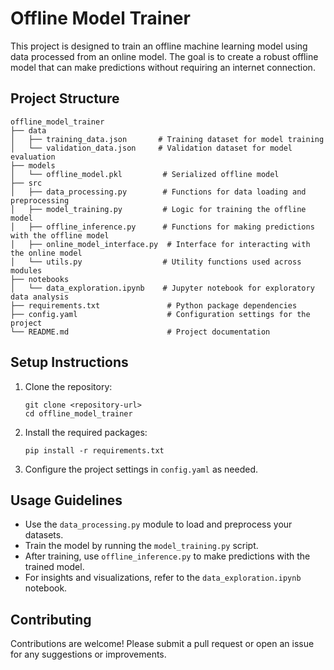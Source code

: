 # Offline Model Trainer

This project is designed to train an offline machine learning model using data processed from an online model. The goal is to create a robust offline model that can make predictions without requiring an internet connection.

## Project Structure

```
offline_model_trainer
├── data
│   ├── training_data.json       # Training dataset for model training
│   └── validation_data.json     # Validation dataset for model evaluation
├── models
│   └── offline_model.pkl         # Serialized offline model
├── src
│   ├── data_processing.py        # Functions for data loading and preprocessing
│   ├── model_training.py         # Logic for training the offline model
│   ├── offline_inference.py      # Functions for making predictions with the offline model
│   ├── online_model_interface.py  # Interface for interacting with the online model
│   └── utils.py                  # Utility functions used across modules
├── notebooks
│   └── data_exploration.ipynb    # Jupyter notebook for exploratory data analysis
├── requirements.txt               # Python package dependencies
├── config.yaml                    # Configuration settings for the project
└── README.md                      # Project documentation
```

## Setup Instructions

1. Clone the repository:
   ```
   git clone <repository-url>
   cd offline_model_trainer
   ```

2. Install the required packages:
   ```
   pip install -r requirements.txt
   ```

3. Configure the project settings in `config.yaml` as needed.

## Usage Guidelines

- Use the `data_processing.py` module to load and preprocess your datasets.
- Train the model by running the `model_training.py` script.
- After training, use `offline_inference.py` to make predictions with the trained model.
- For insights and visualizations, refer to the `data_exploration.ipynb` notebook.

## Contributing

Contributions are welcome! Please submit a pull request or open an issue for any suggestions or improvements.